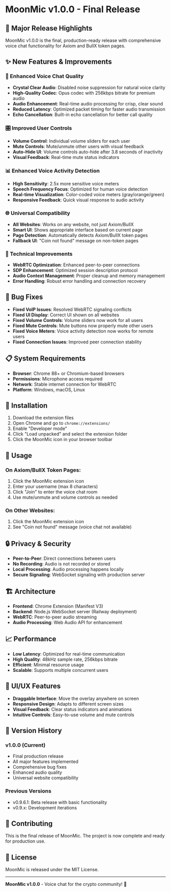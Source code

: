 # MoonMic v1.0.0 - Final Release

## 🎉 Major Release Highlights

MoonMic v1.0.0 is the final, production-ready release with comprehensive voice chat functionality for Axiom and BullX token pages.

## ✨ New Features & Improvements

### 🎤 Enhanced Voice Chat Quality
- **Crystal Clear Audio**: Disabled noise suppression for natural voice clarity
- **High-Quality Codec**: Opus codec with 256kbps bitrate for premium audio
- **Audio Enhancement**: Real-time audio processing for crisp, clear sound
- **Reduced Latency**: Optimized packet timing for faster audio transmission
- **Echo Cancellation**: Built-in echo cancellation for better call quality

### 🎛️ Improved User Controls
- **Volume Control**: Individual volume sliders for each user
- **Mute Controls**: Mute/unmute other users with visual feedback
- **Auto-Hide UI**: Volume controls auto-hide after 3.8 seconds of inactivity
- **Visual Feedback**: Real-time mute status indicators

### 📊 Enhanced Voice Activity Detection
- **High Sensitivity**: 2.5x more sensitive voice meters
- **Speech Frequency Focus**: Optimized for human voice detection
- **Real-time Visualization**: Color-coded voice meters (gray/orange/green)
- **Responsive Feedback**: Quick visual response to audio activity

### 🌐 Universal Compatibility
- **All Websites**: Works on any website, not just Axiom/BullX
- **Smart UI**: Shows appropriate interface based on current page
- **Page Detection**: Automatically detects Axiom/BullX token pages
- **Fallback UI**: "Coin not found" message on non-token pages

### 🔧 Technical Improvements
- **WebRTC Optimization**: Enhanced peer-to-peer connections
- **SDP Enhancement**: Optimized session description protocol
- **Audio Context Management**: Proper cleanup and memory management
- **Error Handling**: Robust error handling and connection recovery

## 🐛 Bug Fixes

- **Fixed VoIP Issues**: Resolved WebRTC signaling conflicts
- **Fixed UI Display**: Correct UI shown on all websites
- **Fixed Volume Controls**: Volume sliders now work for all users
- **Fixed Mute Controls**: Mute buttons now properly mute other users
- **Fixed Voice Meters**: Voice activity detection now works for remote users
- **Fixed Connection Issues**: Improved peer connection stability

## 📋 System Requirements

- **Browser**: Chrome 88+ or Chromium-based browsers
- **Permissions**: Microphone access required
- **Network**: Stable internet connection for WebRTC
- **Platform**: Windows, macOS, Linux

## 🚀 Installation

1. Download the extension files
2. Open Chrome and go to `chrome://extensions/`
3. Enable "Developer mode"
4. Click "Load unpacked" and select the extension folder
5. Click the MoonMic icon in your browser toolbar

## 🎯 Usage

### On Axiom/BullX Token Pages:
1. Click the MoonMic extension icon
2. Enter your username (max 8 characters)
3. Click "Join" to enter the voice chat room
4. Use mute/unmute and volume controls as needed

### On Other Websites:
1. Click the MoonMic extension icon
2. See "Coin not found" message (voice chat not available)

## 🔒 Privacy & Security

- **Peer-to-Peer**: Direct connections between users
- **No Recording**: Audio is not recorded or stored
- **Local Processing**: Audio processing happens locally
- **Secure Signaling**: WebSocket signaling with production server

## 🏗️ Architecture

- **Frontend**: Chrome Extension (Manifest V3)
- **Backend**: Node.js WebSocket server (Railway deployment)
- **WebRTC**: Peer-to-peer audio streaming
- **Audio Processing**: Web Audio API for enhancement

## 📈 Performance

- **Low Latency**: Optimized for real-time communication
- **High Quality**: 48kHz sample rate, 256kbps bitrate
- **Efficient**: Minimal resource usage
- **Scalable**: Supports multiple concurrent users

## 🎨 UI/UX Features

- **Draggable Interface**: Move the overlay anywhere on screen
- **Responsive Design**: Adapts to different screen sizes
- **Visual Feedback**: Clear status indicators and animations
- **Intuitive Controls**: Easy-to-use volume and mute controls

## 🔄 Version History

### v1.0.0 (Current)
- Final production release
- All major features implemented
- Comprehensive bug fixes
- Enhanced audio quality
- Universal website compatibility

### Previous Versions
- v0.9.6.1: Beta release with basic functionality
- v0.9.x: Development iterations

## 🤝 Contributing

This is the final release of MoonMic. The project is now complete and ready for production use.

## 📄 License

MoonMic is released under the MIT License.

---

**MoonMic v1.0.0** - Voice chat for the crypto community! 🚀 